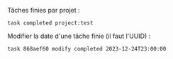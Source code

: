 Tâches finies par projet : 

    task completed project:test

Modifier la date d'une tâche finie (il faut l'UUID) :

    task 868aef60 modify completed 2023-12-24T23:00:00

